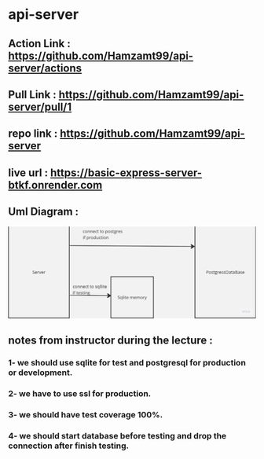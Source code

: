 # api-server


## Action Link : https://github.com/Hamzamt99/api-server/actions

## Pull Link : https://github.com/Hamzamt99/api-server/pull/1

## repo link : https://github.com/Hamzamt99/api-server

## live url : https://basic-express-server-btkf.onrender.com

## Uml Diagram :
![uml](./src/assets/uml.jpg)

## notes from instructor during the lecture : 
### 1- we should use sqlite for test and postgresql for production or development.
### 2- we have to use ssl for production.
### 3- we should have test coverage 100%.
### 4- we should start database before testing and drop the connection after finish testing.
